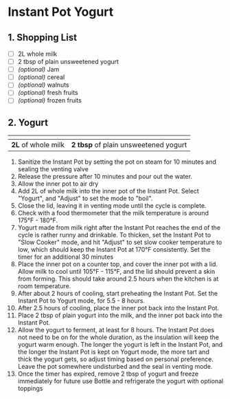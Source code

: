 # Instant Pot Yogurt

## 1. Shopping List
- [ ] 2L whole milk
- [ ] 2 tbsp of plain unsweetened yogurt
- [ ] *(optional)* Jam
- [ ] *(optional)* cereal
- [ ] *(optional)* walnuts
- [ ] *(optional)* fresh fruits
- [ ] *(optional)* frozen fruits

## 2. Yogurt
|<!-- -->|<!-- -->|
|---|---|
| **2L** of whole milk | **2 tbsp** of plain unsweetened yogurt |

1. Sanitize the Instant Pot by setting the pot on steam for 10 minutes and sealing the venting valve
2. Release the pressure after 10 minutes and pour out the water.
3. Allow the inner pot to air dry
4. Add 2L of whole milk into the inner pot of the Instant Pot. Select "Yogurt", and "Adjust" to set the mode to "boil".
5. Close the lid, leaving it in venting mode until the cycle is complete.
6. Check with a food thermometer that the milk temperature is around 175°F - 180°F.
7. Yogurt made from milk right after the Instant Pot reaches the end of the cycle is rather runny and drinkable. To thicken, set the Instant Pot to "Slow Cooker" mode, and hit "Adjust" to set slow cooker temperature to low, which should keep the Instant Pot at 170°F consistently. Set the timer for an additional 30 minutes
8. Place the inner pot on a counter top, and cover the inner pot with a lid. Allow milk to cool until 105°F - 115°F, and the lid should prevent a skin from forming. This should take around 2.5 hours when the kitchen is at room temperature.
9. After about 2 hours of cooling, start preheating the Instant Pot. Set the Instant Pot to Yogurt mode, for 5.5 - 8 hours.
10. After 2.5 hours of cooling, place the inner pot back into the Instant Pot.
11. Place 2 tbsp of plain yogurt into the milk, and the inner pot back into the Instant Pot.
12. Allow the yogurt to ferment, at least for 8 hours. The Instant Pot does not need to be on for the whole duration, as the insulation will keep the yogurt warm enough. The longer the yogurt is left in the Instant Pot, and the longer the Instant Pot is kept on Yogurt mode, the more tart and thick the yogurt gets, so adjust timing based on personal preference. Leave the pot somewhere undisturbed and the seal in venting mode.
13. Once the timer has expired, remove 2 tbsp of yogurt and freeze immediately for future use
Bottle and refrigerate the yogurt with optional toppings 